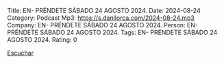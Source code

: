 Title: EN- PRÉNDETE SÁBADO 24 AGOSTO 2024.
Date: 2024-08-24
Category: Podcast
Mp3: https://s.danilorca.com/2024-08-24.mp3
Company: EN- PRÉNDETE SÁBADO 24 AGOSTO 2024.
Person: EN- PRÉNDETE SÁBADO 24 AGOSTO 2024.
Tags: EN- PRÉNDETE SÁBADO 24 AGOSTO 2024.
Rating: 0

<a href="https://s.danilorca.com/2024-08-24.mp3" type="audio/mpeg">
Escuchar
</a>
